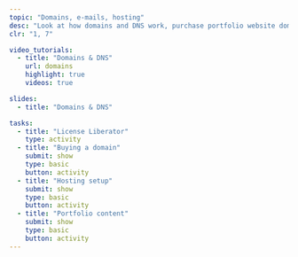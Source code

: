 ```yaml
---
topic: "Domains, e-mails, hosting"
desc: "Look at how domains and DNS work, purchase portfolio website domain and set everything up."
clr: "1, 7"

video_tutorials:
  - title: "Domains & DNS"
    url: domains
    highlight: true
    videos: true

slides:
  - title: "Domains & DNS"

tasks:
  - title: "License Liberator"
    type: activity
  - title: "Buying a domain"
    submit: show
    type: basic
    button: activity
  - title: "Hosting setup"
    submit: show
    type: basic
    button: activity
  - title: "Portfolio content"
    submit: show
    type: basic
    button: activity
---
```

